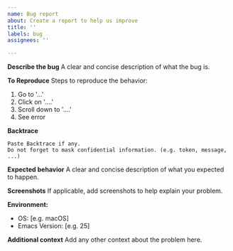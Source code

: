 ```yaml
---
name: Bug report
about: Create a report to help us improve
title: ''
labels: bug
assignees: ''

---
```


**Describe the bug**
A clear and concise description of what the bug is.

**To Reproduce**
Steps to reproduce the behavior:
1. Go to '...'
2. Click on '....'
3. Scroll down to '....'
4. See error

**Backtrace**
```
Paste Backtrace if any.
Do not forget to mask confidential information. (e.g. token, message, ...)
```

**Expected behavior**
A clear and concise description of what you expected to happen.

**Screenshots**
If applicable, add screenshots to help explain your problem.

**Environment:**
 - OS: [e.g. macOS]
 - Emacs Version: [e.g. 25]

**Additional context**
Add any other context about the problem here.
